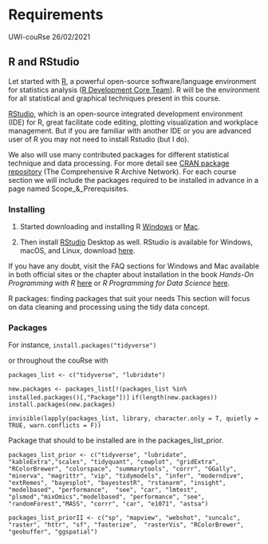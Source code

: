Requirements
================
UWI-couRse
26/02/2021

## R and RStudio

Let started with [R](https://www.r-project.org/), a powerful open-source
software/language environment for statistics analysis ([R Development
Core Team](https://www.r-project.org/contributors.html)). R will be the
environment for all statistical and graphical techniques present in this
course.

[RStudio](https://rstudio.com/), which is an open-source integrated
development environment (IDE) for R, great facilitate code editing,
plotting visualization and workplace management. But if you are familiar
with another IDE or you are advanced user of R you may not need to
install Rstudio (but I do).

We also will use many contributed packages for different statistical
technique and data processing. For more detail see [CRAN
package repository](https://cran.r-project.org/) (The Comprehensive R
Archive Network). For each course section we will include the packages
required to be installed in advance in a page named Scope_&_Prerequisites.

### Installing

1.  Started downloading and installing R
    [Windows](https://cran.r-project.org/bin/windows/) or
    [Mac](https://cran.r-project.org/bin/macosx/).

2.  Then install [RStudio](https://rstudio.com/) Desktop as well.
    RStudio is available for Windows, macOS, and Linux, download
    [here](https://rstudio.com/products/rstudio/download/#download).
    
If you have any doubt, visit the FAQ sections for Windows and Mac available in both official sites or the chapter about installation in the book *Hands-On Programming with R* [here](https://rstudio-education.github.io/hopr/starting.html) or *R Programming for Data Science* [here](https://bookdown.org/rdpeng/rprogdatascience/getting-started-with-r.html).

R packages: finding packages that suit your needs
This section will focus on data cleaning and processing using the tidy data concept.

### Packages

For instance,
`install.packages("tidyverse")`

or throughout the couRse with

`packages_list <- c("tidyverse", "lubridate")`

`new.packages <- packages_list[!(packages_list %in% installed.packages()[,"Package"])]`
`if(length(new.packages)) install.packages(new.packages)`

`invisible(lapply(packages_list, library, character.only = T, quietly = TRUE, warn.conflicts = F))`

Package that should to be installed are in the packages_list_prior.

`packages_list_prior <- c("tidyverse", "lubridate", "kableExtra","scales", "tidyquant", "cowplot",
                       "gridExtra", "RColorBrewer", "colorspace", "summarytools", "corrr", "GGally",
                       "minerva", "magrittr", "vip", "tidymodels", "infer", "moderndive", "extRemes",
                       "bayesplot", "bayestestR", "rstanarm", "insight", "modelbased", "performance", 
                       "see", "car", "lmtest", "plsmod","mixOmics","modelbased", "performance", "see",
                       "randomForest","MASS", "corrr", "car", "e1071", "astsa")`
                         
`packages_list_priorII <- c("sp", "mapview", "webshot", "suncalc", "raster", "httr", "sf", "fasterize", 
                           "rasterVis", "RColorBrewer", "geobuffer", "ggspatial")`
